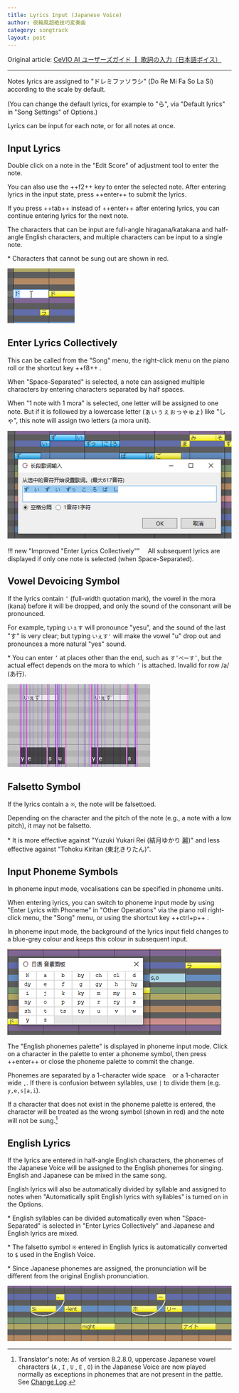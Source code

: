 ```yaml
---
title: Lyrics Input (Japanese Voice)
author: 夜輪風超絶技巧変奏曲
category: songtrack
layout: post
---
```

Original article: [CeVIO AI ユーザーズガイド ┃ 歌詞の入力（日本語ボイス）](https://cevio.jp/guide/cevio_ai/songtrack/song_04/)

---

Notes lyrics are assigned to "ドレミファソラシ" (Do Re Mi Fa So La Si) according to the scale by default.

(You can change the default lyrics, for example to "ら", via "Default lyrics" in "Song Settings" of Options.)

Lyrics can be input for each note, or for all notes at once.

## Input Lyrics

Double click on a note in the "Edit Score" of adjustment tool to enter the note.

You can also use the ++f2++ key to enter the selected note. After entering lyrics in the input state, press ++enter++ to submit the lyrics.

If you press ++tab++ instead of ++enter++ after entering lyrics, you can continue entering lyrics for the next note.

The characters that can be input are full-angle hiragana/katakana and half-angle English characters, and multiple characters can be input to a single note.

\* Characters that cannot be sung out are shown in red.

![enter lyrics](images/song_04_1.png)

## Enter Lyrics Collectively

This can be called from the "Song" menu, the right-click menu on the piano roll or the shortcut key ++f8++ .

When "Space-Separated" is selected, a note can assigned multiple characters by entering characters separated by half spaces.

When "1 note with 1 mora" is selected, one letter will be assigned to one note. But if it is followed by a lowercase letter (ぁぃぅぇぉっゃゅょ) like "しゃ", this note will assign two letters (a mora unit).

![continuly enter lyrics](images/song_04_2.png)

!!! new "Improved "Enter Lyrics Collectively""
    　All subsequent lyrics are displayed if only one note is selected (when Space-Separated).

## Vowel Devoicing Symbol

If the lyrics contain `’` (full-width quotation mark), the vowel in the mora (kana) before it will be dropped, and only the sound of the consonant will be pronounced.

For example, typing `いぇす` will pronounce "yesu", and the sound of the last "す" is very clear; but typing `いぇす'` will make the vowel "u" drop out and pronounces a more natural "yes" sound.

\* You can enter `’` at places other than the end, such as `す’ぺーす’`, but the actual effect depends on the mora to which `’` is attached. Invalid for row /a/ (あ行).

![drop off Vowel](images/song_04_3.png)

## Falsetto Symbol

If the lyrics contain a `※`, the note will be falsettoed.

Depending on the character and the pitch of the note (e.g., a note with a low pitch), it may not be falsetto.

\* It is more effective against "Yuzuki Yukari Rei (結月ゆかり 麗)" and less effective against "Tohoku Kiritan (東北きりたん)".

## Input Phoneme Symbols

In phoneme input mode, vocalisations can be specified in phoneme units.

When entering lyrics, you can switch to phoneme input mode by using "Enter Lyrics with Phoneme" in "Other Operations" via the piano roll right-click menu, the "Song" menu, or using the shortcut key ++ctrl+p++ .

In phoneme input mode, the background of the lyrics input field changes to a blue-grey colour and keeps this colour in subsequent input.

![enter parameter](images/song_04_4.png)

The "English phonemes palette" is displayed in phoneme input mode. Click on a character in the palette to enter a phoneme symbol, then press ++enter++ or close the phoneme palette to commit the change.

Phonemes are separated by a 1-character wide space ` ` or a 1-character wide `,`. If there is confusion between syllables, use `|` to divide them (e.g. `y,e,s|a,i`).

If a character that does not exist in the phoneme palette is entered, the character will be treated as the wrong symbol (shown in red) and the note will not be sung.[^1]

## English Lyrics

If the lyrics are entered in half-angle English characters, the phonemes of the Japanese Voice will be assigned to the English phonemes for singing. English and Japanese can be mixed in the same song.

English lyrics will also be automatically divided by syllable and assigned to notes when "Automatically split English lyrics with syllables" is turned on in the Options.

\* English syllables can be divided automatically even when "Space-Separated" is selected in "Enter Lyrics Collectively" and Japanese and English lyrics are mixed.

\* The falsetto symbol `※` entered in English lyrics is automatically converted to `$` used in the English Voice.

\* Since Japanese phonemes are assigned, the pronunciation will be different from the original English pronunciation.

![English lyrics](images/song_04_5.png)

[^1]:Translator's note: As of version 8.2.8.0, uppercase Japanese vowel characters (`A` , `I` , `U` , `E` , `O`) in the Japanese Voice are now played normally as exceptions in phonemes that are not present in the pattle. See [Change Log](../../intro/change-log#2022512-8280).
